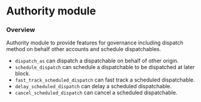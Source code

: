 # Authority module

### Overview

Authority module to provide features for governance including dispatch method on behalf other accounts and schedule dispatchables.

- `dispatch_as` can dispatch a dispatchable on behalf of other origin.
- `schedule_dispatch` can schedule a dispatchable to be dispatched at later block.
- `fast_track_scheduled_dispatch` can fast track a scheduled dispatchable.
- `delay_scheduled_dispatch` can delay a scheduled dispatchable.
- `cancel_scheduled_dispatch` can cancel a scheduled dispatchable.
